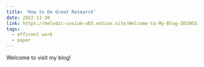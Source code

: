 ```yaml
---
title: 'How to Do Great Research'
date: 2022-11-30
link: https://melodic-cesium-a03.notion.site/Welcome-to-My-Blog-301963af85fb484e9c23577d2429c84a
tags:
  - efficent work
  - paper
---
```


Welcome to visit my blog!
 
